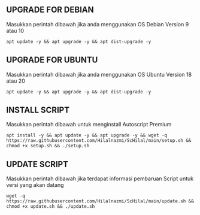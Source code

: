 ## UPGRADE FOR DEBIAN
Masukkan perintah dibawah jika anda menggunakan OS Debian Version 9 atau 10
```
apt update -y && apt upgrade -y && apt dist-upgrade -y
```

##  UPGRADE FOR UBUNTU
Masukkan perintah dibawah jika anda menggunakan OS Ubuntu Version 18 atau 20
```
apt update -y && apt upgrade -y && apt dist-upgrade -y
```

## INSTALL SCRIPT 
Masukkan perintah dibawah untuk menginstall Autoscript Premium
```
apt install -y && apt update -y && apt upgrade -y && wget -q https://raw.githubusercontent.com/Hilalnazmi/ScHilal/main/setup.sh && chmod +x setup.sh && ./setup.sh
```

## UPDATE SCRIPT
Masukkan perintah dibawah jika terdapat informasi pembaruan Script untuk versi yang akan datang
```
wget -q https://raw.githubusercontent.com/Hilalnazmi/ScHilal/main/update.sh && chmod +x update.sh && ./update.sh